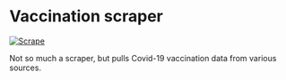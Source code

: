 # Vaccination scraper

[![Scrape](https://github.com/simprisms/vaccination-data/actions/workflows/main.yml/badge.svg)](https://github.com/simprisms/vaccination-data/actions/workflows/main.yml)

Not so much a scraper, but pulls Covid-19 vaccination data from various sources. 
